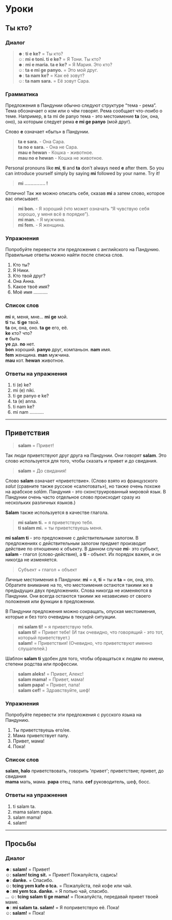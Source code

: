 Уроки
=====

Ты кто?
--------------------

### Диалог

> ☻: **ti e ke?** = Ты кто?  
> ☺: **mi e toni. ti e ke?** = Я Тони. Ты кто?  
> ☻: **mi e maria. ta e ke?** = Я Мария. Это кто?  
> ☺: **ta e mi ge panyo.** = Это мой друг.  
> ☻: **ta nam ke?** = Как её зовут?  
> ☺: **ta nam sara.** = Её зовут Сара.

### Грамматика

Предложения в Пандунии обычно следуют структуре “тема - рема”. Тема обозначает о ком или о чём говорят. Рема сообщает что-лоибо о теме. Например, в ta mi de panyo тема - это местоимение **ta**  (он, она, оно), за которым следует рема **e mi ge panyo** (мой друг).

Слово **e** означает «быть» в Пандунии.

> **ta e sara.** - Она Сара.  
> **ta no e sara.** - Она не Сара.  
> **mau e hewan** - Кошка - животное.  
> **mau no e hewan** - Кошка не животное.  

Personal pronouns like **mi**, **ti** and **ta** don't always need **e** after them. So you can introduce yourself simply by saying **mi** followed by your name. Try it!

> **mi .............. !**

Отлично! Так же можно описать себя, сказав **mi** а затем слово, которое вас описывает.

> **mi bon.** - Я хороший (что может означать “Я чувствую себя хорошо, у меня всё в порядке”).  
> **mi man.** - Я мужчина.  
> **mi fem.** - Я женщина.  


### Упражнения

Попробуйте перевести эти предложения с английского на Пандунию. Правильные ответы можно найти после списка слов.

1. Кто ты?
2. Я Ники. 
3. Кто твой друг?
4. Она Анна.
5. Какое твоё имя? 
6. Моё имя ...........


### Список слов

**mi** я, меня, мне... **mi ge** мой.  
**ti** ты. **ti ge** твой.  
**ta** он, она, оно. **ta ge** его, её.  
**ke** кто? что?  
**e** быть  
**ye** да. **no** нет.  
**bon** хороший. **panyo** друг, компаньон. **nam** имя.  
**fem** женщина. **man** мужчина.  
**mau** кот. **hewan** животное.  

### Ответы на упражнения

1. ti (e) ke?
2. mi (e) niki.
3. ti ge panyo e ke?
4. ta (e) anna.
5. ti nam ke?
6. mi nam ........... 


--------------------------------------------------------------------------------


Приветствия
------------

> **salam** = Привет!

Так люди приветствуют друг друга на Пандунии. Они говорят **salam**. Это слово используется для того, чтобы сказать и привет и до свидания. 

> **salam** = До свидания!

Слово **salam**  означает «приветствие». (Слово взято из французского _salut_ (сравните также русское «салютовать»), но также очень похоже на арабское _salām_. Пандуния - это сконструированный мировой язык. В Пандунии очень часто отдельное слово происходит сразу из нескольких различных языков.)

**Salam** также используется в качестве глагола.

> **mi salam ti.** = я приветствую тебя.  
> **ti salam mi.** = ты приветствуешь меня. 

**mi salam ti**  - это предложение с действительным залогом. В предложениях с действительным залогом предмет производит действие по отношению к объекту. В данном случае **mi**- это субъект, **salam**  - глагол (слово-действие), а **ti** - объект. Их порядок важен, и он никогда не изменяется.

> Субъект + глагол + объект

Личные местоимения в Пандунии: **mi** = я, **ti** = ты и **ta** = он, она, это. Обратите внимание на то, что местоимения остаются такими же в предыдущих двух предложениях. Слова никогда не изменяются в Пандунии. Они всегда остаются такими же независимо от своего положения или функции в предложении.

В Пандунии предложения можно сокращать, опуская местоимения, которые и без того очевидны в текущей ситуации.

> **mi salam ti!** = я приветствую тебя.  
> **salam ti!** = Привет тебе! (И так очевидно, что говорящий - это тот, который приветствует.)  
> **salam!** = Приветствия! (Очевидно, что приветствуют именно слушателей.)  

Шаблон **salam ti** удобен для того, чтобы обращаться к людям по имени, степени родства или профессии.

> **salam aleks!** = Привет, Алекс!  
> **salam mama!** = Привет, мама!  
> **salam papa!** = Привет, папа!  
> **salam cef!** = Здравствуйте, шеф!  


### Упражнения

Попробуйте перевести эти предложения с русского языка на Пандунию.

1. Ты приветствуешь его/ее.
2. Мама приветствует папу.
3. Привет, мама!
4. Пока!

### Список слов

**salam, halo** приветствовать, говорить 'привет'; приветствие; привет, до свидания  
**mama** мать, мама. **papa** отец, папа. **cef** руководитель, шеф, босс.


### Ответы на упражнения

1. ti salam ta.
2. mama salam papa.
3. salam mama!
4. salam!


--------------------------------------------------------------------------------


Просьбы
---------------

### Диалог

☻: **salam!** = Привет!  
☺: **salam! tcing sit.** = Привет! Пожалуйста, садись!  
☻: **danke.** = Спасибо.  
☺: **tcing yem kafe o tca.** = Пожалуйста, пей кофе или чай.  
☻: **mi yem tca. danke.** = Я попью чай, спасибо.  
...
☺: **tcing salam ti ge mama!** = Пожалуйста, передавай привет твоей маме.  
☻: **mi salam ta. salam!** = Я поприветствую её. Пока!  
☺: **salam!** = Пока!



